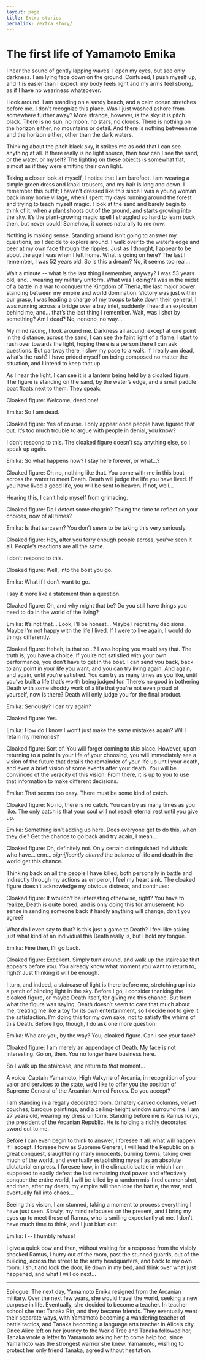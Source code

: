 ```yaml
---
layout: page
title: Extra stories
permalink: /extra_story/
---
```

# The first life of Yamamoto Emika


I hear the sound of gently lapping waves. I open my eyes, but see only darkness. I am lying face down on the ground. Confused, I push myself up, and it is easier than I expect: my body feels light and my arms feel strong, as if I have no weariness whatsoever.

I look around. I am standing on a sandy beach, and a calm ocean stretches before me. I don’t recognize this place. Was I just washed ashore from somewhere further away? More strange, however, is the sky: it is pitch black. There is no sun, no moon, no stars, no clouds. There is nothing on the horizon either, no mountains or detail. And there is nothing between me and the horizon either, other than the dark waters.

Thinking about the pitch black sky, it strikes me as odd that I can see anything at all. If there really is no light source, then how can I see the sand, or the water, or myself?  The lighting on these objects is somewhat flat, almost as if they were emitting their own light.

Taking a closer look at myself, I notice that I am barefoot. I am wearing a simple green dress and khaki trousers, and my hair is long and down. I remember this outfit; I haven’t dressed like this since I was a young woman back in my home village, when I spent my days running around the forest and trying to teach myself magic. I look at the sand and barely begin to think of it, when a plant shoots out of the ground, and starts growing into the sky. It’s the plant-growing magic spell I struggled so hard to learn back then, but never could! Somehow, it comes naturally to me now.

Nothing is making sense. Standing around isn’t going to answer my questions, so I decide to explore around. I walk over to the water’s edge and peer at my own face through the ripples. Just as I thought, I appear to be about the age I was when I left home. What is going on here? The last I remember, I was 52 years old. So is this a dream? No, it seems too real…

Wait a minute -- what _is_ the last thing I remember, anyway? I was 53 years old, and… wearing my military uniform. What was I doing? I was in the midst of a battle in a war to conquer the Kingdom of Theria, the last major power standing between my empire and world domination. Victory was just within our grasp, I was leading a charge of my troops to take down their general, I was running across a bridge over a bay inlet, suddenly I heard an explosion behind me, and… that’s the last thing I remember. Wait, was I shot by something? Am I dead? No, nonono, no way…

My mind racing, I look around me. Darkness all around, except at one point in the distance, across the sand, I can see the faint light of a flame. I start to rush over towards the light, hoping there is a person there I can ask questions. But partway there, I slow my pace to a walk. If I really am dead, what’s the rush? I have prided myself on being composed no matter the situation, and I intend to keep that up.

As I near the light, I can see it is a lantern being held by a cloaked figure. The figure is standing on the sand, by the water’s edge, and a small paddle boat floats next to them. They speak:

Cloaked figure: Welcome, dead one!

Emika: So I am dead.

Cloaked figure: Yes of course. I only appear once people have figured that out. It’s too much trouble to argue with people in denial, you know?

I don’t respond to this. The cloaked figure doesn’t say anything else, so I speak up again.

Emika: So what happens now? I stay here forever, or what…?

Cloaked figure: Oh no, nothing like that. You come with me in this boat across the water to meet Death. Death will judge the life you have lived. If you have lived a good life, you will be sent to heaven. If not, well…

Hearing this, I can’t help myself from grimacing.

Cloaked figure: Do I detect some chagrin? Taking the time to reflect on your choices, now of all times?

Emika: Is that sarcasm? You don’t seem to be taking this very seriously.

Cloaked figure: Hey, after you ferry enough people across, you’ve seen it all. People’s reactions are all the same.

I don’t respond to this.

Cloaked figure: Well, into the boat you go.

Emika: What if I don’t want to go.

I say it more like a statement than a question.

Cloaked figure: Oh, and why might that be? Do you still have things you need to do in the world of the living?

Emika: It’s not that… Look, I’ll be honest... Maybe I regret my decisions. Maybe I’m not happy with the life I lived. If I were to live again, I would do things differently.

Cloaked figure: Heheh, is that so…? I was hoping you would say that. The truth is, you have a choice. If you’re not satisfied with your own performance, you don’t have to get in the boat. I can send you back, back to any point in your life you want, and you can try living again. And again, and again, until you’re satisfied. You can try as many times as you like, until you’ve built a life that’s worth being judged for. There’s no good in bothering Death with some shoddy work of a life that you’re not even proud of yourself, now is there? Death will only judge you for the final product.

Emika: Seriously? I can try again?

Cloaked figure: Yes.

Emika: How do I know I won’t just make the same mistakes again? Will I retain my memories?

Cloaked figure: Sort of. You will forget coming to _this_ place. However, upon returning to a point in your life of your choosing, you will immediately see a vision of the future that details the remainder of your life up until your death, and even a brief vision of some events after your death. You will be convinced of the veracity of this vision. From there, it is up to you to use that information to make different decisions. 

Emika: That seems too easy. There must be some kind of catch.

Cloaked figure: No no, there is no catch. You can try as many times as you like. The only catch is that your soul will not reach eternal rest until you give up.

Emika: Something isn’t adding up here. Does everyone get to do this, when they die? Get the chance to go back and try again, I mean...

Cloaked figure: Oh, definitely not. Only certain distinguished individuals who have... erm… _significantly altered_ the balance of life and death in the world get this chance. 

Thinking back on all the people I have killed, both personally in battle and indirectly through my actions as emperor, I feel my heart sink. The cloaked figure doesn’t acknowledge my obvious distress, and continues:

Cloaked figure: It wouldn’t be interesting otherwise, right? You have to realize, Death is quite bored, and is only doing this for amusement. No sense in sending someone back if hardly anything will change, don’t you agree?

What do I even say to that? Is this just a game to Death? I feel like asking just what kind of an individual this Death really is, but I hold my tongue.

Emika: Fine then, I’ll go back.

Cloaked figure: Excellent. Simply turn around, and walk up the staircase that appears before you. You already know what moment you want to return to, right? Just thinking it will be enough.

I turn, and indeed, a staircase of light is there before me, stretching up into a patch of blinding light in the sky. Before I go, I consider thanking the cloaked figure, or maybe Death itself, for giving me this chance. But from what the figure was saying, Death doesn’t seem to care that much about me, treating me like a toy for its own entertainment, so I decide not to give it the satisfaction. I’m doing this for my own sake, not to satisfy the whims of this Death. Before I go, though, I do ask one more question:

Emika: Who are you, by the way? You, cloaked figure. Can I see your face?

Cloaked figure: I am merely an appendage of Death. My face is not interesting. Go on, then. You no longer have business here.

So I walk up the staircase, and return to _that_ moment…

A voice: Captain Yamamoto, High Valkyrie of Arcania, in recognition of your valor and services to the state, we’d like to offer you the position of Supreme General of the Arcanian Armed Forces. Do you accept?

I am standing in a regally decorated room. Ornately carved columns, velvet couches, baroque paintings, and a ceiling-height window surround me. I am 27 years old, wearing my dress uniform. Standing before me is  Ramus Iorys, the president of the Arcanian Republic. He is holding a richly decorated sword out to me.

Before I can even begin to think to answer, I foresee it all: what will happen if I accept. I foresee how as Supreme General, I will lead the Republic on a great conquest, slaughtering many innocents, burning towns, taking over much of the world, and eventually establishing myself as an absolute dictatorial empress. I foresee how, in the climactic battle in which I am supposed to easily defeat the last remaining rival power and effectively conquer the entire world, I will be killed by a random mis-fired cannon shot, and then, after my death, my empire will then lose the battle, the war, and eventually fall into chaos…

Seeing this vision, I am stunned, taking a moment to process everything I have just seen. Slowly, my mind refocuses on the present, and I bring my eyes up to meet those of Ramus, who is smiling expectantly at me. I don’t have much time to think, and I just blurt out:

Emika: I -- I humbly refuse!

I give a quick bow and then, without waiting for a response from the visibly shocked Ramus, I hurry out of the room, past the stunned guards, out of the building, across the street to the army headquarters, and back to my own room. I shut and lock the door, lie down in my bed, and think over what just happened, and what I will do next…

---

Epilogue: The next day, Yamamoto Emika resigned from the Arcanian military. Over the next few years, she would travel the world, seeking a new purpose in life. Eventually, she decided to become a teacher. In teacher school she met Tanaka Rin, and they became friends. They eventually went their separate ways, with Yamamoto becoming a wandering teacher of battle tactics, and Tanaka becoming a language arts teacher in Alice’s city. Once Alice left on her journey to the World Tree and Tanaka followed her, Tanaka wrote a letter to Yamamoto asking her to come help too, since Yamamoto was the strongest warrior she knew. Yamamoto, wishing to protect her only friend Tanaka, agreed without hesitation.
